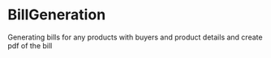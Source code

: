 # BillGeneration
Generating bills for any products with buyers and product details and create pdf of the bill
